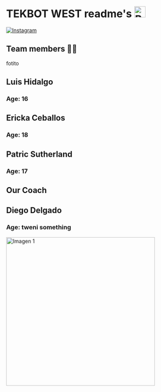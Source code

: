 # TEKBOT WEST readme's <img src="https://upload.wikimedia.org/wikipedia/commons/a/ab/Flag_of_Panama.svg" alt="Bandera de Panamá" width="30"/>

[![Instagram](https://img.shields.io/badge/Instagram-%23E9805F.svg?style=for-the-badge&logo=Instagram&logoColor=white)](https://www.instagram.com/tekbot_lab?utm_source=ig_web_button_share_sheet&igsh=ZDNlZDc0MzIxNw==)



## Team members 👨‍💻
fotito
## Luis Hidalgo
### Age: 16


## Ericka Ceballos
### Age: 18


## Patric Sutherland
### Age: 17

## Our Coach
## Diego Delgado
### Age: tweni something
<img src="https://github.com/user-attachments/assets/62bdbddc-198d-45f3-9362-ef5118d6e788" alt="Imagen 1" width="400">

